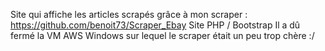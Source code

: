 Site qui affiche les articles scrapés grâce à mon scraper : https://github.com/benoit73/Scraper_Ebay
Site PHP / Bootstrap 
Il a dû fermé la VM AWS Windows sur lequel le scraper était un peu trop chère :/ 
